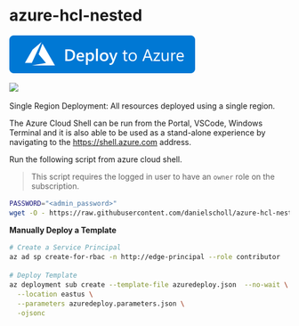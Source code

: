 # azure-hcl-nested


[![Deploy To Azure](https://raw.githubusercontent.com/Azure/azure-quickstart-templates/master/1-CONTRIBUTION-GUIDE/images/deploytoazure.svg?sanitize=true)](https://portal.azure.com/#create/Microsoft.Template/uri/https%3A%2F%2Fraw.githubusercontent.com%2Fdanielscholl%2Fazure-hcl-nested%2Fmain%2Fazuredeploy.json)

<a href="https://portal.azure.com/#create/Microsoft.Template/uri/https%3A%2F%2Fraw.githubusercontent.com%2Fdanielscholl%2Fazure-hcl-nested%2Fmain%2Fazuredeploy.json" target="_blank">
    <img src="http://azuredeploy.net/deploybutton.png"/>
</a>


Single Region Deployment:  All resources deployed using a single region.

The Azure Cloud Shell can be run from the Portal, VSCode, Windows Terminal and it is also able to be used as a stand-alone experience by navigating to the https://shell.azure.com address.

Run the following script from azure cloud shell.

> This script requires the logged in user to have an `owner` role on the subscription.

```bash
PASSWORD="<admin_password>"
wget -O - https://raw.githubusercontent.com/danielscholl/azure-hcl-nested/main/run.sh | bash -s -- $PASSWORD
```

__Manually Deploy a Template__

```bash
# Create a Service Principal
az ad sp create-for-rbac -n http://edge-principal --role contributor

# Deploy Template
az deployment sub create --template-file azuredeploy.json  --no-wait \
  --location eastus \
  --parameters azuredeploy.parameters.json \
  -ojsonc
```